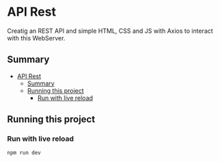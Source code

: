 # API Rest #

Creatig an REST API and simple HTML, CSS and JS with Axios to interact with this WebServer.

## Summary ##

- [API Rest](#api-rest)
  - [Summary](#summary)
  - [Running this project](#running-this-project)
    - [Run with live reload](#run-with-live-reload)

## Running this project ##

### Run with live reload ###

```bash
npm run dev
```
